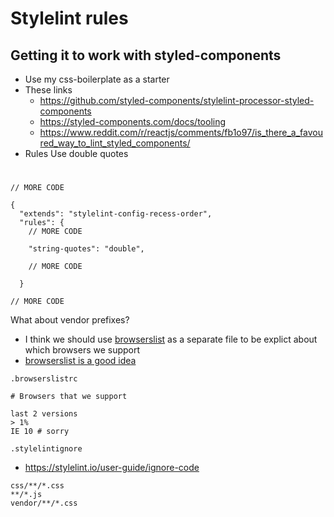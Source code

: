 # Stylelint rules
## Getting it to work with styled-components
* Use my css-boilerplate as a starter
* These links
  - https://github.com/styled-components/stylelint-processor-styled-components
  - https://styled-components.com/docs/tooling
  - https://www.reddit.com/r/reactjs/comments/fb1o97/is_there_a_favoured_way_to_lint_styled_components/
* Rules
    Use double quotes

#
```
// MORE CODE

{
  "extends": "stylelint-config-recess-order",
  "rules": {
    // MORE CODE

    "string-quotes": "double",

    // MORE CODE

  }

// MORE CODE
```

What about vendor prefixes?

* I think we should use [browserslist](https://github.com/browserslist/browserslist/#readme) as a separate file to be explict about which browsers we support
* [browserslist is a good idea](https://css-tricks.com/browserlist-good-idea/)

`.browserslistrc`

```
# Browsers that we support

last 2 versions
> 1%
IE 10 # sorry
```

`.stylelintignore`

* https://stylelint.io/user-guide/ignore-code

```
css/**/*.css
**/*.js
vendor/**/*.css
```

